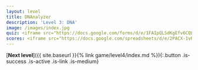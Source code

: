 ```yaml
---
layout: level
title: DNAnalyzer
description: 'Level 3: DNA'
image: /images/index.jpg
quiz: <iframe src="https://docs.google.com/forms/d/e/1FAIpQLSdKgEfv6CQLIfD0xAbE10FZygL9kogFdxi3mjeSG9azq5VHJw/viewform?embedded=true" width="560" height="600" frameborder="0" marginheight="0" marginwidth="0">Loading…</iframe>
scores: <iframe src="https://docs.google.com/spreadsheets/d/e/2PACX-1vR7eW6vVlzmGaFtA4p6FcuW6GJzstwMQEqnF5WxI_OHJsGYnItCFUjh9BS5OxQmyFKrvXgASz5XJKAR/pubhtml?gid=196612612&amp;single=true&amp;widget=true&amp;headers=false" width="560" height="315" frameborder="0" marginheight="0" marginwidth="0"></iframe>
---
```


[**Next level**]({{ site.baseurl }}{% link game/level4/index.md %}){:.button .is-success .is-active .is-link .is-medium}